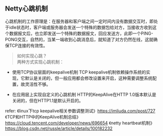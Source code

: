 ## Netty心跳机制

心跳机制的工作原理是：在服务器和客户端之间一定时间内没有数据交互时，即处于idle状态时，客户端或服务器会发送一个特殊的数据包给对方，当接收方收到这个数据报文后，也立即发送一个特殊的数据报文，回应发送方，此即一个PING-PONG交互，自然的，当某一端收到心跳消息后，就知道了对方仍然在线，这就确保TCP连接的有效性。

>如何实现心跳？  
两种方式实现心跳机制：
* 使用TCP协议层面的keepalive机制
TCP keepalive机制依赖操作系统的实现，它默认是关闭的，但一般应用都会修改设置来开启，这种需要调整系统配置，故灵活性不够。

* 在应用层上实现自定义的心跳机制
HTTP的KeepAlive在HTTP 1.0版本默认是关闭的，但在HTTP1.1是默认开启的。    



refer: 
《linux下tcp keepalive相关参数调整测试》https://imliuda.com/post/727
《TCP和HTTP中的KeepAlive机制总结》https://cloud.tencent.com/developer/news/696654
《netty heartbeat机制》https://blog.csdn.net/russle/article/details/100182232